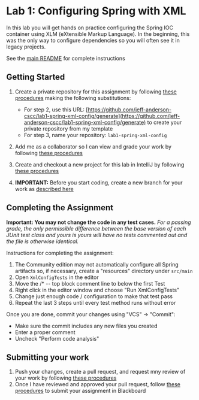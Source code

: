 # Lab 1: Configuring Spring with XML

In this lab you will get hands on practice configuring the Spring IOC container using XLM (eXtensible Markup Language). In the beginning, this was the only way to configure dependencies so you will often see it in legacy projects. 

See the [main README](../README.md) for complete instructions

## Getting Started

1. Create a private repository for this assignment by following [these procedures](https://github.com/jeff-anderson-cscc/lab0-completing-and-submitting-assignments#create-a-private-repository-for-completing-this-assignment) making the following substitutions:
    * For step 2, use this URL: [https://github.com/jeff-anderson-cscc/lab1-spring-xml-config/generate](https://github.com/jeff-anderson-cscc/lab1-spring-xml-config/generate) to create your private repository from my template
    * For step 3, name your repository: ``lab1-spring-xml-config``

1. Add me as a collaborator so I can view and grade your work by following [these procedures](https://github.com/jeff-anderson-cscc/lab0-completing-and-submitting-assignments#add-me-as-a-collaborator-so-i-can-view-and-grade-your-work)

1. Create and checkout a new project for this lab in IntelliJ by following [these procedures](https://github.com/jeff-anderson-cscc/lab0-completing-and-submitting-assignments#create-and-checkout-a-new-project-for-this-lab-in-intellij)

1. **IMPORTANT:** Before you start coding, create a new branch for your work as [described here](https://github.com/jeff-anderson-cscc/lab0-completing-and-submitting-assignments#important-before-you-start-coding)

## Completing the Assignment

**Important: You may not change the code in any test cases.** _For a passing grade, the only permissible difference between the base version of each JUnit test class and yours is yours will have no tests commented out and the file is otherwise identical._

Instructions for completing the assignment:

1. The Community edition may not automatically configure all Spring artifacts so, if necessary, create a "resources" directory under ``src/main``
1. Open ``XmlConfigTests`` in the editor
1. Move the /* -- top block comment line to below the first Test
1. Right click in the editor window and choose "Run XmlConfigTests"
1. Change just enough code / configuration to make that test pass
1. Repeat the last 3 steps until every test method runs without error

Once you are done, commit your changes using "VCS" -> "Commit":
* Make sure the commit includes any new files you created
* Enter a proper comment
* Uncheck "Perform code analysis"

## Submitting your work


1. Push your changes, create a pull request, and request mny review of your work by following [these procedures](https://github.com/jeff-anderson-cscc/lab0-completing-and-submitting-assignments#push-your-changes-and-create-a-pull-request-for-grading)
1. Once I have reviewed and approved your pull request, follow [these procedures](https://github.com/jeff-anderson-cscc/lab0-completing-and-submitting-assignments#once-your-pull-request-is-reviewed-and-approved) to submit your assignment in Blackboard



